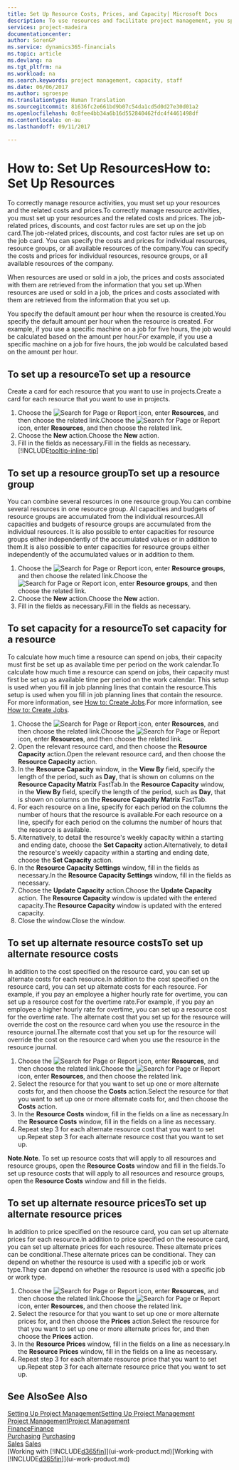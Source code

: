 ```yaml
---
title: Set Up Resource Costs, Prices, and Capacity| Microsoft Docs
description: To use resources and facilitate project management, you specify costs and prices for individual resources or resource groups, and set the resource capacity.
services: project-madeira
documentationcenter: 
author: SorenGP
ms.service: dynamics365-financials
ms.topic: article
ms.devlang: na
ms.tgt_pltfrm: na
ms.workload: na
ms.search.keywords: project management, capacity, staff
ms.date: 06/06/2017
ms.author: sgroespe
ms.translationtype: Human Translation
ms.sourcegitcommit: 81636fc2e661bd9b07c54da1cd5d0d27e30d01a2
ms.openlocfilehash: 0c8fee4bb34a6b16d552840462fdc4f4461498df
ms.contentlocale: en-au
ms.lasthandoff: 09/11/2017

---
```

# <a name="how-to-set-up-resources"></a><span data-ttu-id="95351-103">How to: Set Up Resources</span><span class="sxs-lookup"><span data-stu-id="95351-103">How to: Set Up Resources</span></span>
<span data-ttu-id="95351-104">To correctly manage resource activities, you must set up your resources and the related costs and prices.</span><span class="sxs-lookup"><span data-stu-id="95351-104">To correctly manage resource activities, you must set up your resources and the related costs and prices.</span></span> <span data-ttu-id="95351-105">The job-related prices, discounts, and cost factor rules are set up on the job card.</span><span class="sxs-lookup"><span data-stu-id="95351-105">The job-related prices, discounts, and cost factor rules are set up on the job card.</span></span> <span data-ttu-id="95351-106">You can specify the costs and prices for individual resources, resource groups, or all available resources of the company.</span><span class="sxs-lookup"><span data-stu-id="95351-106">You can specify the costs and prices for individual resources, resource groups, or all available resources of the company.</span></span>

<span data-ttu-id="95351-107">When resources are used or sold in a job, the prices and costs associated with them are retrieved from the information that you set up.</span><span class="sxs-lookup"><span data-stu-id="95351-107">When resources are used or sold in a job, the prices and costs associated with them are retrieved from the information that you set up.</span></span>

<span data-ttu-id="95351-108">You specify the default amount per hour when the resource is created.</span><span class="sxs-lookup"><span data-stu-id="95351-108">You specify the default amount per hour when the resource is created.</span></span> <span data-ttu-id="95351-109">For example, if you use a specific machine on a job for five hours, the job would be calculated based on the amount per hour.</span><span class="sxs-lookup"><span data-stu-id="95351-109">For example, if you use a specific machine on a job for five hours, the job would be calculated based on the amount per hour.</span></span>

## <a name="to-set-up-a-resource"></a><span data-ttu-id="95351-110">To set up a resource</span><span class="sxs-lookup"><span data-stu-id="95351-110">To set up a resource</span></span>
<span data-ttu-id="95351-111">Create a card for each resource that you want to use in projects.</span><span class="sxs-lookup"><span data-stu-id="95351-111">Create a card for each resource that you want to use in projects.</span></span>

1. <span data-ttu-id="95351-112">Choose the ![Search for Page or Report](media/ui-search/search_small.png "Search for Page or Report icon") icon, enter **Resources**, and then choose the related link.</span><span class="sxs-lookup"><span data-stu-id="95351-112">Choose the ![Search for Page or Report](media/ui-search/search_small.png "Search for Page or Report icon") icon, enter **Resources**, and then choose the related link.</span></span>
2. <span data-ttu-id="95351-113">Choose the **New** action.</span><span class="sxs-lookup"><span data-stu-id="95351-113">Choose the **New** action.</span></span>
3. <span data-ttu-id="95351-114">Fill in the fields as necessary.</span><span class="sxs-lookup"><span data-stu-id="95351-114">Fill in the fields as necessary.</span></span> [!INCLUDE[tooltip-inline-tip](includes/tooltip-inline-tip_md.md)]  

## <a name="to-set-up-a-resource-group"></a><span data-ttu-id="95351-115">To set up a resource group</span><span class="sxs-lookup"><span data-stu-id="95351-115">To set up a resource group</span></span>
<span data-ttu-id="95351-116">You can combine several resources in one resource group.</span><span class="sxs-lookup"><span data-stu-id="95351-116">You can combine several resources in one resource group.</span></span> <span data-ttu-id="95351-117">All capacities and budgets of resource groups are accumulated from the individual resources.</span><span class="sxs-lookup"><span data-stu-id="95351-117">All capacities and budgets of resource groups are accumulated from the individual resources.</span></span> <span data-ttu-id="95351-118">It is also possible to enter capacities for resource groups either independently of the accumulated values or in addition to them.</span><span class="sxs-lookup"><span data-stu-id="95351-118">It is also possible to enter capacities for resource groups either independently of the accumulated values or in addition to them.</span></span>

1. <span data-ttu-id="95351-119">Choose the ![Search for Page or Report](media/ui-search/search_small.png "Search for Page or Report icon") icon, enter **Resource groups**, and then choose the related link.</span><span class="sxs-lookup"><span data-stu-id="95351-119">Choose the ![Search for Page or Report](media/ui-search/search_small.png "Search for Page or Report icon") icon, enter **Resource groups**, and then choose the related link.</span></span>
2. <span data-ttu-id="95351-120">Choose the **New** action.</span><span class="sxs-lookup"><span data-stu-id="95351-120">Choose the **New** action.</span></span>
3. <span data-ttu-id="95351-121">Fill in the fields as necessary.</span><span class="sxs-lookup"><span data-stu-id="95351-121">Fill in the fields as necessary.</span></span>

## <a name="to-set-capacity-for-a-resource"></a><span data-ttu-id="95351-122">To set capacity for a resource</span><span class="sxs-lookup"><span data-stu-id="95351-122">To set capacity for a resource</span></span>
<span data-ttu-id="95351-123">To calculate how much time a resource can spend on jobs, their capacity must first be set up as available time per period on the work calendar.</span><span class="sxs-lookup"><span data-stu-id="95351-123">To calculate how much time a resource can spend on jobs, their capacity must first be set up as available time per period on the work calendar.</span></span> <span data-ttu-id="95351-124">This setup is used when you fill in job planning lines that contain the resource.</span><span class="sxs-lookup"><span data-stu-id="95351-124">This setup is used when you fill in job planning lines that contain the resource.</span></span> <span data-ttu-id="95351-125">For more information, see [How to: Create Jobs](projects-how-create-jobs.md).</span><span class="sxs-lookup"><span data-stu-id="95351-125">For more information, see [How to: Create Jobs](projects-how-create-jobs.md).</span></span>

1. <span data-ttu-id="95351-126">Choose the ![Search for Page or Report](media/ui-search/search_small.png "Search for Page or Report icon") icon, enter **Resources**, and then choose the related link.</span><span class="sxs-lookup"><span data-stu-id="95351-126">Choose the ![Search for Page or Report](media/ui-search/search_small.png "Search for Page or Report icon") icon, enter **Resources**, and then choose the related link.</span></span>
2. <span data-ttu-id="95351-127">Open the relevant resource card, and then choose the **Resource Capacity** action.</span><span class="sxs-lookup"><span data-stu-id="95351-127">Open the relevant resource card, and then choose the **Resource Capacity** action.</span></span>
3. <span data-ttu-id="95351-128">In the **Resource Capacity** window, in the **View By** field, specify the length of the period, such as **Day**, that is shown on columns on the **Resource Capacity Matrix** FastTab.</span><span class="sxs-lookup"><span data-stu-id="95351-128">In the **Resource Capacity** window, in the **View By** field, specify the length of the period, such as **Day**, that is shown on columns on the **Resource Capacity Matrix** FastTab.</span></span>
4. <span data-ttu-id="95351-129">For each resource on a line, specify for each period on the columns the number of hours that the resource is available.</span><span class="sxs-lookup"><span data-stu-id="95351-129">For each resource on a line, specify for each period on the columns the number of hours that the resource is available.</span></span>
5. <span data-ttu-id="95351-130">Alternatively, to detail the resource's weekly capacity within a starting and ending date, choose the **Set Capacity** action.</span><span class="sxs-lookup"><span data-stu-id="95351-130">Alternatively, to detail the resource's weekly capacity within a starting and ending date, choose the **Set Capacity** action.</span></span>
6. <span data-ttu-id="95351-131">In the **Resource Capacity Settings** window, fill in the fields as necessary.</span><span class="sxs-lookup"><span data-stu-id="95351-131">In the **Resource Capacity Settings** window, fill in the fields as necessary.</span></span>
7. <span data-ttu-id="95351-132">Choose the **Update Capacity** action.</span><span class="sxs-lookup"><span data-stu-id="95351-132">Choose the **Update Capacity** action.</span></span> <span data-ttu-id="95351-133">The **Resource Capacity** window is updated with the entered capacity.</span><span class="sxs-lookup"><span data-stu-id="95351-133">The **Resource Capacity** window is updated with the entered capacity.</span></span>
8. <span data-ttu-id="95351-134">Close the window.</span><span class="sxs-lookup"><span data-stu-id="95351-134">Close the window.</span></span>

## <a name="to-set-up-alternate-resource-costs"></a><span data-ttu-id="95351-135">To set up alternate resource costs</span><span class="sxs-lookup"><span data-stu-id="95351-135">To set up alternate resource costs</span></span>
<span data-ttu-id="95351-136">In addition to the cost specified on the resource card, you can set up alternate costs for each resource.</span><span class="sxs-lookup"><span data-stu-id="95351-136">In addition to the cost specified on the resource card, you can set up alternate costs for each resource.</span></span> <span data-ttu-id="95351-137">For example, if you pay an employee a higher hourly rate for overtime, you can set up a resource cost for the overtime rate.</span><span class="sxs-lookup"><span data-stu-id="95351-137">For example, if you pay an employee a higher hourly rate for overtime, you can set up a resource cost for the overtime rate.</span></span> <span data-ttu-id="95351-138">The alternate cost that you set up for the resource will override the cost on the resource card when you use the resource in the resource journal.</span><span class="sxs-lookup"><span data-stu-id="95351-138">The alternate cost that you set up for the resource will override the cost on the resource card when you use the resource in the resource journal.</span></span>

1. <span data-ttu-id="95351-139">Choose the ![Search for Page or Report](media/ui-search/search_small.png "Search for Page or Report icon") icon, enter **Resources**, and then choose the related link.</span><span class="sxs-lookup"><span data-stu-id="95351-139">Choose the ![Search for Page or Report](media/ui-search/search_small.png "Search for Page or Report icon") icon, enter **Resources**, and then choose the related link.</span></span>  
2. <span data-ttu-id="95351-140">Select the resource for that you want to set up one or more alternate costs for, and then choose the **Costs** action.</span><span class="sxs-lookup"><span data-stu-id="95351-140">Select the resource for that you want to set up one or more alternate costs for, and then choose the **Costs** action.</span></span>  
3. <span data-ttu-id="95351-141">In the **Resource Costs** window, fill in the fields on a line as necessary.</span><span class="sxs-lookup"><span data-stu-id="95351-141">In the **Resource Costs** window, fill in the fields on a line as necessary.</span></span>  
4. <span data-ttu-id="95351-142">Repeat step 3 for each alternate resource cost that you want to set up.</span><span class="sxs-lookup"><span data-stu-id="95351-142">Repeat step 3 for each alternate resource cost that you want to set up.</span></span>

<span data-ttu-id="95351-143">**Note**.</span><span class="sxs-lookup"><span data-stu-id="95351-143">**Note**.</span></span> <span data-ttu-id="95351-144">To set up resource costs that will apply to all resources and resource groups, open the **Resource Costs** window and fill in the fields.</span><span class="sxs-lookup"><span data-stu-id="95351-144">To set up resource costs that will apply to all resources and resource groups, open the **Resource Costs** window and fill in the fields.</span></span>

## <a name="to-set-up-alternate-resource-prices"></a><span data-ttu-id="95351-145">To set up alternate resource prices</span><span class="sxs-lookup"><span data-stu-id="95351-145">To set up alternate resource prices</span></span>
<span data-ttu-id="95351-146">In addition to price specified on the resource card, you can set up alternate prices for each resource.</span><span class="sxs-lookup"><span data-stu-id="95351-146">In addition to price specified on the resource card, you can set up alternate prices for each resource.</span></span> <span data-ttu-id="95351-147">These alternate prices can be conditional.</span><span class="sxs-lookup"><span data-stu-id="95351-147">These alternate prices can be conditional.</span></span> <span data-ttu-id="95351-148">They can depend on whether the resource is used with a specific job or work type.</span><span class="sxs-lookup"><span data-stu-id="95351-148">They can depend on whether the resource is used with a specific job or work type.</span></span>

1. <span data-ttu-id="95351-149">Choose the ![Search for Page or Report](media/ui-search/search_small.png "Search for Page or Report icon") icon, enter **Resources**, and then choose the related link.</span><span class="sxs-lookup"><span data-stu-id="95351-149">Choose the ![Search for Page or Report](media/ui-search/search_small.png "Search for Page or Report icon") icon, enter **Resources**, and then choose the related link.</span></span>
2. <span data-ttu-id="95351-150">Select the resource for that you want to set up one or more alternate prices for, and then choose the **Prices** action.</span><span class="sxs-lookup"><span data-stu-id="95351-150">Select the resource for that you want to set up one or more alternate prices for, and then choose the **Prices** action.</span></span>
3. <span data-ttu-id="95351-151">In the **Resource Prices** window, fill in the fields on a line as necessary.</span><span class="sxs-lookup"><span data-stu-id="95351-151">In the **Resource Prices** window, fill in the fields on a line as necessary.</span></span>
4. <span data-ttu-id="95351-152">Repeat step 3 for each alternate resource price that you want to set up.</span><span class="sxs-lookup"><span data-stu-id="95351-152">Repeat step 3 for each alternate resource price that you want to set up.</span></span>

## <a name="see-also"></a><span data-ttu-id="95351-153">See Also</span><span class="sxs-lookup"><span data-stu-id="95351-153">See Also</span></span>
[<span data-ttu-id="95351-154">Setting Up Project Management</span><span class="sxs-lookup"><span data-stu-id="95351-154">Setting Up Project Management</span></span>](projects-setup-projects.md)  
[<span data-ttu-id="95351-155">Project Management</span><span class="sxs-lookup"><span data-stu-id="95351-155">Project Management</span></span>](projects-manage-projects.md)  
[<span data-ttu-id="95351-156">Finance</span><span class="sxs-lookup"><span data-stu-id="95351-156">Finance</span></span>](finance.md)  
<span data-ttu-id="95351-157">[Purchasing](purchasing-manage-purchasing.md)       </span><span class="sxs-lookup"><span data-stu-id="95351-157">[Purchasing](purchasing-manage-purchasing.md)       </span></span>  
<span data-ttu-id="95351-158">[Sales](sales-manage-sales.md)    </span><span class="sxs-lookup"><span data-stu-id="95351-158">[Sales](sales-manage-sales.md)    </span></span>  
<span data-ttu-id="95351-159">[Working with [!INCLUDE[d365fin](includes/d365fin_md.md)]](ui-work-product.md)</span><span class="sxs-lookup"><span data-stu-id="95351-159">[Working with [!INCLUDE[d365fin](includes/d365fin_md.md)]](ui-work-product.md)</span></span>  

